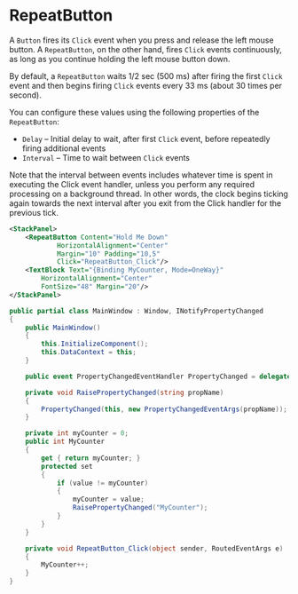 # RepeatButton

A `Button` fires its `Click` event when you press and release the left mouse button. A `RepeatButton`, on the other hand, fires `Click` events continuously, as long as you continue holding the left mouse button down.

By default, a `RepeatButton` waits 1/2 sec (500 ms) after firing the first `Click` event and then begins firing `Click` events every 33 ms (about 30 times per second).

You can configure these values using the following properties of the `RepeatButton`:

- `Delay` – Initial delay to wait, after first `Click` event, before repeatedly firing additional events
- `Interval` – Time to wait between `Click` events

Note that the interval between events includes whatever time is spent in executing the Click event handler, unless you perform any required processing on a background thread. In other words, the clock begins ticking again towards the next interval after you exit from the Click handler for the previous tick.

```xml
<StackPanel>
    <RepeatButton Content="Hold Me Down"
            HorizontalAlignment="Center"
            Margin="10" Padding="10,5"
            Click="RepeatButton_Click"/>
    <TextBlock Text="{Binding MyCounter, Mode=OneWay}"
        HorizontalAlignment="Center"
        FontSize="48" Margin="20"/>
</StackPanel>
```

```csharp
public partial class MainWindow : Window, INotifyPropertyChanged
{
    public MainWindow()
    {
        this.InitializeComponent();
        this.DataContext = this;
    }

    public event PropertyChangedEventHandler PropertyChanged = delegate { };

    private void RaisePropertyChanged(string propName)
    {
        PropertyChanged(this, new PropertyChangedEventArgs(propName));
    }

    private int myCounter = 0;
    public int MyCounter
    {
        get { return myCounter; }
        protected set
        {
            if (value != myCounter)
            {
                myCounter = value;
                RaisePropertyChanged("MyCounter");
            }
        }
    }

    private void RepeatButton_Click(object sender, RoutedEventArgs e)
    {
        MyCounter++;
    }
}
```

<!--stackedit_data:
eyJoaXN0b3J5IjpbMTkzMzUxOTQzNiwtMjE0Mjk0NjgzMF19
-->